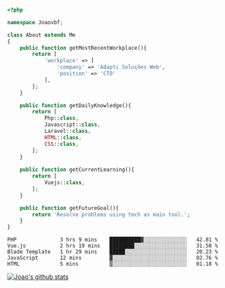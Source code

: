 ```php
<?php

namespace Joaovbf;

class About extends Me
{
    public function getMostRecentWorkplace(){
        return [
            'workplace' => [
                'company' => 'Adapti Soluções Web',
                'position' => 'CTO'
            ],
        ];
    }

    public function getDailyKnowledge(){
        return [
            Php::class,
            Javascript::class,
            Laravel::class,
            HTML::class,
            CSS::class,
        ];
    }
    
    public function getCurrentLearning(){
        return [
            Vuejs::class,
        ];
    }

    public function getFutureGoal(){
        return 'Resolve problems using tech as main tool.';
    }
}
```
<!--START_SECTION:waka-->
```text
PHP              3 hrs 9 mins    ██████████▓░░░░░░░░░░░░░░   42.81 % 
Vue.js           2 hrs 19 mins   ████████░░░░░░░░░░░░░░░░░   31.58 % 
Blade Template   1 hr 29 mins    █████░░░░░░░░░░░░░░░░░░░░   20.23 % 
JavaScript       12 mins         ▓░░░░░░░░░░░░░░░░░░░░░░░░   02.76 % 
HTML             5 mins          ▒░░░░░░░░░░░░░░░░░░░░░░░░   01.18 % 
```
<!--END_SECTION:waka-->
[![Joao's github stats](https://github-readme-stats.vercel.app/api?username=Joaovbf)](https://github.com/anuraghazra/github-readme-stats)

<!--
**Joaovbf/Joaovbf** is a ✨ _special_ ✨ repository because its `README.md` (this file) appears on your GitHub profile.

Here are some ideas to get you started:

- 🔭 I’m currently working on ...
- 🌱 I’m currently learning ...
- 👯 I’m looking to collaborate on ...    
- 🤔 I’m looking for help with ...
- 💬 Ask me about ...
- 📫 How to reach me: ...
- 😄 Pronouns: ...
- ⚡ Fun fact: ...
-->
